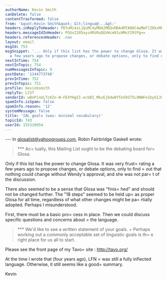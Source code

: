 ```yaml
---
authorName: Kevin Smith
canDelete: false
contentTrasformed: false
from: '&quot;Kevin Smith&quot; &lt;lingua@...&gt;'
headers.inReplyToHeader: PDYuMi4zLjQuMC4yMDA2MDQxMDA4MTA0OC4wMmFlZDkxMEBwby5wYWNpZmljLm5ldC5hdT4=
headers.messageIdInHeader: PGUxZ205ays4MzRuQGVHcm91cHMuY29tPg==
headers.referencesHeader: .nan
layout: email
msgId: 753
msgSnippet: '... Only if this list has the power to change Glosa. It was very frustrating
  a few years ago to propose changes, or debate options, only to find out that'
nextInTime: 754
nextInTopic: 754
numMessagesInTopic: 9
postDate: '1144773748'
prevInTime: 752
prevInTopic: 751
profile: kevinbsmith
replyTo: LIST
senderId: wBnPinULTcKZn-W-FEXYHgII-ecU8I_MkzEjbdw0YTe59ST5L9NWFe1UyG1JUDWGyOztT69uY-upZyCyIwNdUQGasfxipQ
spamInfo.isSpam: false
spamInfo.reason: '12'
systemMessage: false
title: 'IAL goals (was: minimal vocabulary)'
topicId: 743
userId: 155310954
---
```


--- In glosalist@yahoogroups.com, Robin Fairbridge Gaskell wrote:
> ***  Ac=
tually, this <glosalist> Mailing List ought to be the 
> debating board for=
 Glosa.

Only if this list has the power to change Glosa. It was very
frust=
rating a few years ago to propose changes, or debate options,
only to find =
out that nothing could change without Wendy's approval,
and she was not par=
t of the discussion.

There also seemed to be a sense that Glosa was "finis=
hed" and should
not be changed further. The "18 steps" seemed to be held up=
 as proper
Glosa for all time, regardless of what other changes might be
pa=
rtially adopted. Perhaps I misunderstood.

First, there must be a basic pro=
cess in place. Then we could discuss
specific questions and concerns about =
the language.


> ***  We'd like to see a written statement of your goals. =
 Perhaps 
> working out a commonly acceptable set of linguistic goals is th=
e 
> right place for us all to start.

Please see the front page of my Tavo=
 site :
  http://tavo.org/

At the time I wrote that (four years ago), LFN =
was still a fully
inflected language. Otherwise, it still seems like a good=
 summary. 

Kevin







